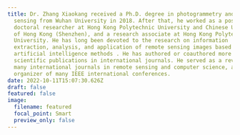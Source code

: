 ```yaml
---
title: Dr. Zhang Xiaokang received a Ph.D. degree in photogrammetry and remote
  sensing from Wuhan University in 2018. After that, he worked as a post
  doctoral researcher at Hong Kong Polytechnic University and Chinese University
  of Hong Kong (Shenzhen), and a research associate at Hong Kong Polytechnic
  University. He has long been devoted to the research on information
  extraction, analysis, and application of remote sensing images based on
  artificial intelligence methods . He has authored or coauthored more than 10
  scientific publications in international journals. He served as a reviewer for
  many international journals in remote sensing and computer science, and as the
  organizer of many IEEE international conferences.
date: 2022-10-11T15:07:30.626Z
draft: false
featured: false
image:
  filename: featured
  focal_point: Smart
  preview_only: false
---
```

